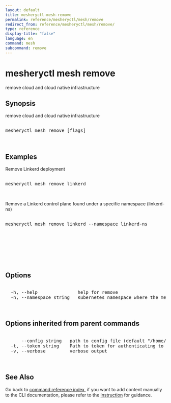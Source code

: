 ```yaml
---
layout: default
title: mesheryctl-mesh-remove
permalink: reference/mesheryctl/mesh/remove
redirect_from: reference/mesheryctl/mesh/remove/
type: reference
display-title: "false"
language: en
command: mesh
subcommand: remove
---
```


# mesheryctl mesh remove

remove cloud and cloud native infrastructure

## Synopsis

remove cloud and cloud native infrastructure
<pre class='codeblock-pre'>
<div class='codeblock'>
mesheryctl mesh remove [flags]

</div>
</pre> 

## Examples

Remove Linkerd deployment
<pre class='codeblock-pre'>
<div class='codeblock'>
mesheryctl mesh remove linkerd

</div>
</pre> 

Remove a Linkerd control plane found under a specific namespace (linkerd-ns)
<pre class='codeblock-pre'>
<div class='codeblock'>
mesheryctl mesh remove linkerd --namespace linkerd-ns

</div>
</pre> 

<pre class='codeblock-pre'>
<div class='codeblock'>
		

</div>
</pre> 

## Options

<pre class='codeblock-pre'>
<div class='codeblock'>
  -h, --help               help for remove
  -n, --namespace string   Kubernetes namespace where the mesh is deployed (default "default")

</div>
</pre>

## Options inherited from parent commands

<pre class='codeblock-pre'>
<div class='codeblock'>
      --config string   path to config file (default "/home/runner/.meshery/config.yaml")
  -t, --token string    Path to token for authenticating to Meshery API
  -v, --verbose         verbose output

</div>
</pre>

## See Also

Go back to [command reference index](/reference/mesheryctl/), if you want to add content manually to the CLI documentation, please refer to the [instruction](/project/contributing/contributing-cli#preserving-manually-added-documentation) for guidance.
